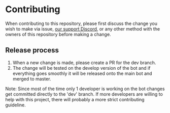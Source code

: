 # Contributing

When contributing to this repository, please first discuss the change you wish 
to make via issue, [our support Discord](https://discord.gg/5SZRGnJ), or any other 
method with the owners of this repository before making a change. 

## Release process

1. When a new change is made, please create a PR for the dev branch.
2. The change will be tested on the develop version of the bot and if everything 
goes smoothly it will be released onto the main bot and merged to master.

Note: Since most of the time only 1 developer is working on the bot changes get 
committed directly to the 'dev' branch. If more developers are willing to help 
with this project, there will probably a more strict contributing guideline.
